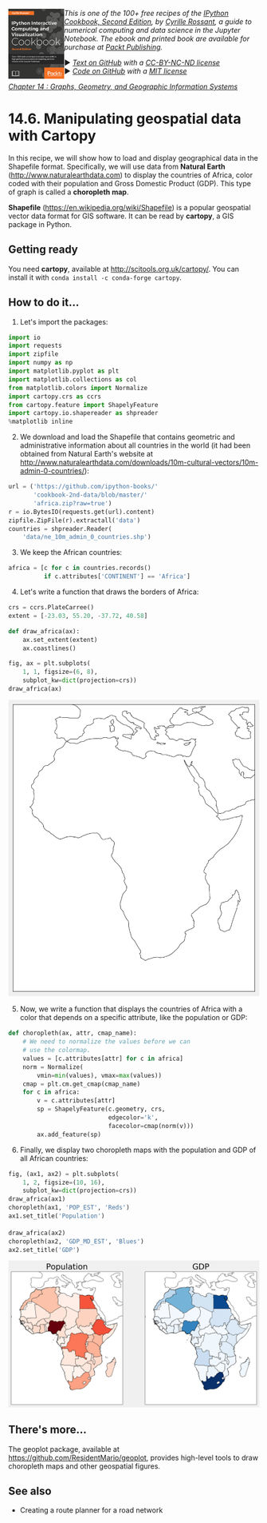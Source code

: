 <a href="https://github.com/ipython-books/cookbook-2nd"><img src="../cover-cookbook-2nd.png" align="left" alt="IPython Cookbook, Second Edition" height="140" /></a> *This is one of the 100+ free recipes of the [IPython Cookbook, Second Edition](https://github.com/ipython-books/cookbook-2nd), by [Cyrille Rossant](http://cyrille.rossant.net), a guide to numerical computing and data science in the Jupyter Notebook. The ebook and printed book are available for purchase at [Packt Publishing](https://www.packtpub.com/big-data-and-business-intelligence/ipython-interactive-computing-and-visualization-cookbook-second-e).*

▶ *[Text on GitHub](https://github.com/ipython-books/cookbook-2nd) with a [CC-BY-NC-ND license](https://creativecommons.org/licenses/by-nc-nd/3.0/us/legalcode)*  
▶ *[Code on GitHub](https://github.com/ipython-books/cookbook-2nd-code) with a [MIT license](https://opensource.org/licenses/MIT)*

[*Chapter 14 : Graphs, Geometry, and Geographic Information Systems*](./)

# 14.6. Manipulating geospatial data with Cartopy

In this recipe, we will show how to load and display geographical data in the Shapefile format. Specifically, we will use data from **Natural Earth** (http://www.naturalearthdata.com) to display the countries of Africa, color coded with their population and Gross Domestic Product (GDP). This type of graph is called a **choropleth map**.

**Shapefile** (https://en.wikipedia.org/wiki/Shapefile) is a popular geospatial vector data format for GIS software. It can be read by **cartopy**, a GIS package in Python.

## Getting ready

You need **cartopy**, available at http://scitools.org.uk/cartopy/. You can install it with `conda install -c conda-forge cartopy`.

## How to do it...

1. Let's import the packages:

```python
import io
import requests
import zipfile
import numpy as np
import matplotlib.pyplot as plt
import matplotlib.collections as col
from matplotlib.colors import Normalize
import cartopy.crs as ccrs
from cartopy.feature import ShapelyFeature
import cartopy.io.shapereader as shpreader
%matplotlib inline
```

2. We download and load the Shapefile that contains geometric and administrative information about all countries in the world (it had been obtained from Natural Earth's website at http://www.naturalearthdata.com/downloads/10m-cultural-vectors/10m-admin-0-countries/):

```python
url = ('https://github.com/ipython-books/'
       'cookbook-2nd-data/blob/master/'
       'africa.zip?raw=true')
r = io.BytesIO(requests.get(url).content)
zipfile.ZipFile(r).extractall('data')
countries = shpreader.Reader(
    'data/ne_10m_admin_0_countries.shp')
```

3. We keep the African countries:

```python
africa = [c for c in countries.records()
          if c.attributes['CONTINENT'] == 'Africa']
```

4. Let's write a function that draws the borders of Africa:

```python
crs = ccrs.PlateCarree()
extent = [-23.03, 55.20, -37.72, 40.58]
```

```python
def draw_africa(ax):
    ax.set_extent(extent)
    ax.coastlines()
```

```python
fig, ax = plt.subplots(
    1, 1, figsize=(6, 8),
    subplot_kw=dict(projection=crs))
draw_africa(ax)
```

![<matplotlib.figure.Figure at 0x7f6bca5807b8>](06_gis_files/06_gis_15_0.png)

5. Now, we write a function that displays the countries of Africa with a color that depends on a specific attribute, like the population or GDP:

```python
def choropleth(ax, attr, cmap_name):
    # We need to normalize the values before we can
    # use the colormap.
    values = [c.attributes[attr] for c in africa]
    norm = Normalize(
        vmin=min(values), vmax=max(values))
    cmap = plt.cm.get_cmap(cmap_name)
    for c in africa:
        v = c.attributes[attr]
        sp = ShapelyFeature(c.geometry, crs,
                            edgecolor='k',
                            facecolor=cmap(norm(v)))
        ax.add_feature(sp)
```

6. Finally, we display two choropleth maps with the population and GDP of all African countries:

```python
fig, (ax1, ax2) = plt.subplots(
    1, 2, figsize=(10, 16),
    subplot_kw=dict(projection=crs))
draw_africa(ax1)
choropleth(ax1, 'POP_EST', 'Reds')
ax1.set_title('Population')

draw_africa(ax2)
choropleth(ax2, 'GDP_MD_EST', 'Blues')
ax2.set_title('GDP')
```

![<matplotlib.figure.Figure at 0x7f6bbb2f4358>](06_gis_files/06_gis_19_0.png)

## There's more...

The geoplot package, available at https://github.com/ResidentMario/geoplot, provides high-level tools to draw choropleth maps and other geospatial figures.

## See also

* Creating a route planner for a road network
